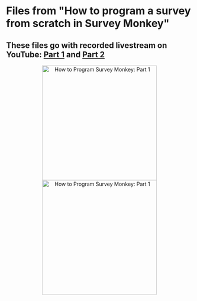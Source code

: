 # Files from "How to program a survey from scratch in Survey Monkey"

##  These files go with recorded livestream on YouTube: [Part 1](https://youtu.be/NhKdlEjkZXQ) and [Part 2](https://youtu.be/nJUa18bb3wE) 

<p align="center">
<a href="https://youtu.be/NhKdlEjkZXQ" target="_blank">
  <img width="310"  border="0" align="center"  src="https://dethwench.com/wp-content/uploads/2022/04/How-to-program-online-Survey-Monkey-banner_Part-1.jpg" alt="How to Program Survey Monkey: Part 1">
</a>
<a href="https://youtu.be/nJUa18bb3wE" target="_blank">
  <img width="310"  border="0" align="center"  src="https://dethwench.com/wp-content/uploads/2022/04/How-to-program-online-Survey-Monkey-banner_Part-2.jpg" alt="How to Program Survey Monkey: Part 1">
</a>
  <p align="center">
